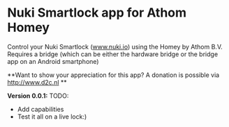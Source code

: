 # Nuki Smartlock app for Athom Homey

Control your Nuki Smartlock (www.nuki.io) using the Homey by Athom B.V.
Requires a bridge (which can be either the hardware bridge or the bridge app on an Android smartphone)

**Want to show your appreciation for this app? A donation is possible via http://www.d2c.nl **

**Version 0.0.1:**
TODO:
- Add capabilities
- Test it all on a live lock:)
